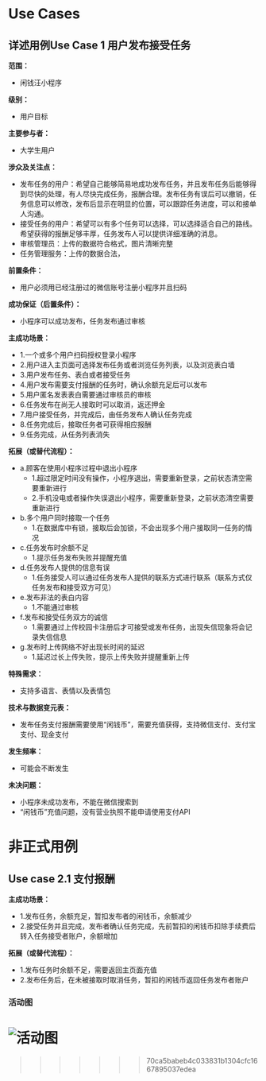 # Use Cases
  ## 详述用例Use Case 1 用户发布接受任务

**范围：**

- 闲钱汪小程序

**级别：**

- 用户目标

**主要参与者：**

- 大学生用户

**涉众及关注点：**

- 发布任务的用户：希望自己能够简易地成功发布任务，并且发布任务后能够得到尽快的处理，有人尽快完成任务，报酬合理。发布任务有误后可以撤销，任务信息可以修改，发布后显示在明显的位置，可以跟踪任务进度，可以和接单人沟通。
- 接受任务的用户：希望可以有多个任务可以选择，可以选择适合自己的路线。希望获得的报酬足够丰厚，任务发布人可以提供详细准确的消息。
- 审核管理员：上传的数据符合格式，图片清晰完整
- 任务管理服务：上传的数据合法，

**前置条件：**

- 用户必须用已经注册过的微信账号注册小程序并且扫码

**成功保证（后置条件）：**

- 小程序可以成功发布，任务发布通过审核

**主成功场景：**

- 1.一个或多个用户扫码授权登录小程序
- 2.用户进入主页面可选择发布任务或者浏览任务列表，以及浏览表白墙
- 3.用户发布任务、表白或者接受任务
- 4.用户发布需要支付报酬的任务时，确认余额充足后可以发布
- 5.用户匿名发表表白需要通过审核员的审核
- 6.任务发布在尚无人接取时可以取消，返还押金
- 7.用户接受任务，并完成后，由任务发布人确认任务完成
- 8.任务完成后，接取任务者可获得相应报酬
- 9.任务完成，从任务列表消失

**拓展（或替代流程）：**

- a.顾客在使用小程序过程中退出小程序
  - 1.超过限定时间没有操作，小程序退出，需要重新登录，之前状态清空需要重新进行
  - 2.手机没电或者操作失误退出小程序，需要重新登录，之前状态清空需要重新进行
- b.多个用户同时接取一个任务
  - 1.在数据库中有锁，接取后会加锁，不会出现多个用户接取同一任务的情况
- c.任务发布时余额不足
  - 1.提示任务发布失败并提醒充值
- d.任务发布人提供的信息有误
  - 1.任务接受人可以通过任务发布人提供的联系方式进行联系（联系方式仅任务发布和接受双方可见）
- e.发布非法的表白内容
  - 1.不能通过审核
- f.发布和接受任务双方的诚信
  - 1.需要通过上传校园卡注册后才可接受或发布任务，出现失信现象将会记录失信信息
- g.发布时上传网络不好出现长时间的延迟
  - 1.延迟过长上传失败，提示上传失败并提醒重新上传

**特殊需求：**

- 支持多语言、表情以及表情包

**技术与数据变元表：**

- 发布任务支付报酬需要使用“闲钱币”，需要充值获得，支持微信支付、支付宝支付、现金支付

**发生频率：**

- 可能会不断发生

**未决问题：**

- 小程序未成功发布，不能在微信搜索到
- “闲钱币”充值问题，没有营业执照不能申请使用支付API



# 非正式用例

## Use case 2.1 支付报酬

**主成功场景：**

- 1.发布任务，余额充足，暂扣发布者的闲钱币，余额减少
- 2.接受任务并且完成，发布者确认任务完成，先前暂扣的闲钱币扣除手续费后转入任务接受者账户，余额增加

**拓展（或替代流程）：**

- 1.发布任务时余额不足，需要返回主页面充值
- 2.发布任务后，在未被接取时取消任务，暂扣的闲钱币返回任务发布者账户

### 活动图

![活动图](../imgsrc/cxp_img/activity_diagram.png)
=======
>>>>>>> 70ca5babeb4c033831b1304cfc1667895037edea
